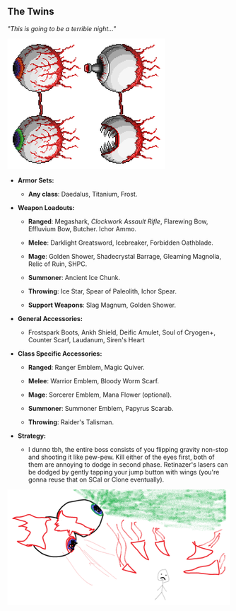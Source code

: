 ## The Twins

*"This is going to be a terrible night…"*

![image alt text](../public/BMbpD6rCZ1qoniF20u7H2A_img_34.png)

* **Armor Sets:**

    * **Any class**: Daedalus, Titanium, Frost.

* **Weapon Loadouts:**

    * **Ranged**: Megashark, *Clockwork Assault Rifle*, Flarewing Bow, Effluvium Bow, Butcher. Ichor Ammo.

    * **Melee**: Darklight Greatsword, Icebreaker, Forbidden Oathblade.

    * **Mage**: Golden Shower, Shadecrystal Barrage, Gleaming Magnolia, Relic of Ruin, SHPC.

    * **Summoner**: Ancient Ice Chunk.

    * **Throwing**: Ice Star, Spear of Paleolith, Ichor Spear.

    * **Support Weapons**: Slag Magnum, Golden Shower.

* **General Accessories:**

    * Frostspark Boots, Ankh Shield, Deific Amulet, Soul of Cryogen+, Counter Scarf, Laudanum, Siren's Heart

* **Class Specific Accessories:**

    * **Ranged**: Ranger Emblem, Magic Quiver.

    * **Melee**: Warrior Emblem, Bloody Worm Scarf.

    * **Mage**: Sorcerer Emblem, Mana Flower (optional).

    * **Summoner**: Summoner Emblem, Papyrus Scarab.

    * **Throwing**: Raider's Talisman.

* **Strategy:**

    * I dunno tbh, the entire boss consists of you flipping gravity non-stop and shooting it like pew-pew. Kill either of the eyes first, both of them are annoying to dodge in second phase. Retinazer's lasers can be dodged by gently tapping your jump button with wings (you're gonna reuse that on SCal or Clone eventually).

![image alt text](../public/Twins.png)
